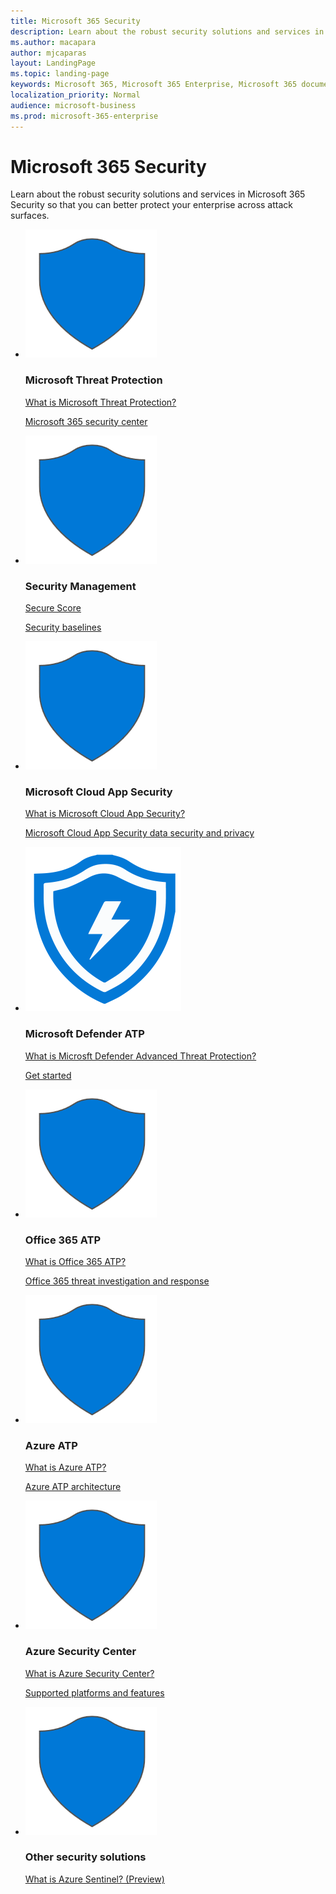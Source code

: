 ```yaml
--- 
title: Microsoft 365 Security
description: Learn about the robust security solutions and services in Microsoft  365 so that you can better protect your enterprise across attack surfaces. 
ms.author: macapara
author: mjcaparas
layout: LandingPage
ms.topic: landing-page
keywords: Microsoft 365, Microsoft 365 Enterprise, Microsoft 365 documentation, security, m365, security center, mdatp, microsoft defender atp, mcas, office atp, azure atp, advanced, threat, protection, advanced threat protection
localization_priority: Normal
audience: microsoft-business
ms.prod: microsoft-365-enterprise
---
```


# Microsoft 365 Security
Learn about the robust security solutions and services in Microsoft  365 Security so that you can better protect your enterprise across attack surfaces. 

<ul class="cardsF panelContent">
    <li>
        <div class="cardSize">
            <div class="cardPadding">
                <div class="card">
                    <div class="cardImageOuter">
                        <div class="cardImage">
                            <img src=images/blue-shield.png>
                        </div>
                    </div>
                    <div class="cardText">
                        <h3>Microsoft Threat Protection</h3>
					<p><a href="microsoft-threat-protection.md" target="_blank">What is Microsoft Threat Protection?</a></p>
						<p><a href="overview-security-center.md" target="_blank">Microsoft 365 security center</a></p>
                    </div>
                </div>
            </div>
        </div>
    </li>
    <li>
        <div class="cardSize">
            <div class="cardPadding">
                <div class="card">
                    <div class="cardImageOuter">
                        <div class="cardImage">
                            <img src=images/blue-shield.png>
                        </div>
                    </div>
                    <div class="cardText">
                        <h3>Security Management</h3>
							<P><a href="microsoft-secure-score.md" target="_blank">Secure Score</a></p>
							<P><a href="" target="_blank">Security baselines</a></p>
                    </div>
                </div>
            </div>
        </div>
    </li>
    <li>
        <div class="cardSize">
            <div class="cardPadding">
                <div class="card">
                    <div class="cardImageOuter">
                        <div class="cardImage">
                            <img src=images/blue-shield.png>
                        </div>
                    </div>
                    <div class="cardText">
                        <h3>Microsoft Cloud App Security</h3>
							<P><a href="https://docs.microsoft.com/cloud-app-security/what-is-cloud-app-security" target="_blank">What is Microsoft Cloud App Security?</a></p>
							<P><a href="https://docs.microsoft.com/cloud-app-security/cas-compliance-trust" target="_blank">Microsoft Cloud App Security data security and privacy</a></p>
                    </div>
                </div>
            </div>
        </div>
    </li>
	<li>
        <div class="cardSize">
            <div class="cardPadding">
                <div class="card">
                    <div class="cardImageOuter">
                        <div class="cardImage">
                            <img src=images/microsoft-defender-atp-banner.png>
                        </div>
                    </div>
                    <div class="cardText">
                        <h3>Microsoft Defender ATP</h3>
							<P><a href="https://docs.microsoft.com/windows/security/threat-protection/microsoft-defender-atp/microsoft-defender-advanced-threat-protection" target="_blank">What is Microsft Defender Advanced Threat Protection?</a></p>
							<P><a href="https://docs.microsoft.com/windows/security/threat-protection/microsoft-defender-atp/get-started" target="_blank">Get started</a></p>
                    </div>
                </div>
            </div>
        </div>
    </li>
	<li>
        <div class="cardSize">
            <div class="cardPadding">
                <div class="card">
                    <div class="cardImageOuter">
                        <div class="cardImage">
                            <img src=images/blue-shield.png>
                        </div>
                    </div>
                    <div class="cardText">
                        <h3>Office 365 ATP</h3>
							<P><a href="https://docs.microsoft.com/office365/securitycompliance/office-365-atp" target="_blank">What is Office 365 ATP?</a></p>
							<P><a href="https://docs.microsoft.com/office365/securitycompliance/office-365-ti" target="_blank">Office 365 threat investigation and response</a></p>
                    </div>
                </div>
            </div>
        </div>
    </li>
	<li>
        <div class="cardSize">
            <div class="cardPadding">
                <div class="card">
                    <div class="cardImageOuter">
                        <div class="cardImage">
                            <img src=images/blue-shield.png>
                        </div>
                    </div>
                    <div class="cardText">
                        <h3>Azure ATP</h3>
							<P><a href="https://docs.microsoft.com/azure-advanced-threat-protection/what-is-atp" target="_blank">What is Azure ATP?</a></p>
							<P><a href="https://docs.microsoft.com/azure-advanced-threat-protection/atp-architecture" target="_blank">Azure ATP architecture</a></p>
                    </div>
                </div>
            </div>
        </div>
    </li>
	<li>
        <div class="cardSize">
            <div class="cardPadding">
                <div class="card">
                    <div class="cardImageOuter">
                        <div class="cardImage">
                            <img src=images/blue-shield.png>
                        </div>
                    </div>
                    <div class="cardText">
                        <h3>Azure Security Center</h3>
							<P><a href="https://docs.microsoft.com/azure/security-center/security-center-intro" target="_blank">What is Azure Security Center?</a></p>
							<P><a href="https://docs.microsoft.com/azure/security-center/security-center-os-coverage" target="_blank">Supported platforms and features</a></p>
                    </div>
                </div>
            </div>
        </div>
    </li>
	<li>
        <div class="cardSize">
            <div class="cardPadding">
                <div class="card">
                    <div class="cardImageOuter">
                        <div class="cardImage">
                            <img src=images/blue-shield.png>
                        </div>
                    </div>
                    <div class="cardText">
                        <h3>Other security solutions</h3>
							<P><a href="https://docs.microsoft.com/azure/sentinel/overview" target="_blank">What is Azure Sentinel? (Preview)</a></p>
                    </div>
                </div>
            </div>
        </div>
    </li>
</ul>
